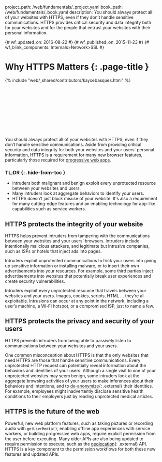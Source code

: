 project_path: /web/fundamentals/_project.yaml
book_path: /web/fundamentals/_book.yaml
description: You should always protect all of your websites with HTTPS, even if they don’t handle sensitive communications. HTTPS provides critical security and data integrity both for your websites and for the people that entrust your websites with their personal information.

{# wf_updated_on: 2016-08-22 #}
{# wf_published_on: 2015-11-23 #}
{# wf_blink_components: Internals>Network>SSL #}

# Why HTTPS Matters {: .page-title }

{% include "web/_shared/contributors/kaycebasques.html" %}

<div class="video-wrapper">
  <iframe class="devsite-embedded-youtube-video" data-video-id="iP75a1Y9saY"
          data-autohide="1" data-showinfo="0" frameborder="0" allowfullscreen>
  </iframe>
</div>

You should always protect all of your websites with HTTPS, even if they don’t
handle sensitive communications. Aside from providing critical security and data
integrity for both your websites and your users' personal information, HTTPS is
a requirement for many new browser features, particularly those required for
[progressive web apps](/web/progressive-web-apps/).

### TL;DR {: .hide-from-toc }

* Intruders both malignant and benign exploit every unprotected resource between your websites and users.
* Many intruders look at aggregate behaviors to identify your users.
* HTTPS doesn't just block misuse of your website. It's also a requirement for many cutting-edge features and an enabling technology for app-like capabilities such as service workers.

## HTTPS protects the integrity of your website

HTTPS helps prevent intruders from tampering with the communications
between your websites and your users’ browsers. Intruders include
intentionally malicious attackers, and legitimate but intrusive companies,
such as ISPs or hotels that inject ads into pages.

Intruders exploit unprotected communications to trick your users into giving
up sensitive information or installing malware, or to insert their own
advertisements into your resources. For example, some third parties inject
advertisements into websites that potentially break user experiences and
create security vulnerabilities.

Intruders exploit every unprotected resource that travels between your
websites and your users. Images, cookies, scripts, HTML … they’re all
exploitable. Intrusions can occur at any point in the network, including a
user’s machine, a Wi-Fi hotspot, or a compromised ISP, just to name a few.

## HTTPS protects the privacy and security of your users

HTTPS prevents intruders from being able to passively listen to communications
between your websites and your users.

One common misconception about HTTPS is that the only websites
that need HTTPS are those that handle sensitive communications. Every
unprotected HTTP request can potentially reveal information about the
behaviors and identities of your users. Although a single visit to one of
your unprotected websites may seem benign, some intruders look at the
aggregate browsing activities of your users to make inferences about their
behaviors and intentions, and to
[de-anonymize](https://en.wikipedia.org/wiki/De-anonymization){: .external}
their identities. For example,
employees might inadvertently disclose sensitive health conditions to their
employers just by reading unprotected medical articles.

## HTTPS is the future of the web

Powerful, new web platform features, such as taking pictures or recording audio
with `getUserMedia()`, enabling offline app experiences with service workers,
or building progressive web apps, require explicit permission from the user
before executing. Many older APIs are also being updated to require permission
to execute, such as  the
[geolocation](https://developer.mozilla.org/en-US/docs/Web/API/Geolocation/Using_geolocation){: .external}
API. HTTPS is a key component to the permission workflows for both these new
features and updated APIs.







